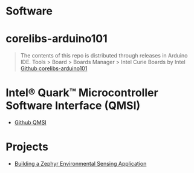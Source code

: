 # Software

# corelibs-arduino101

> The contents of this repo is distributed through releases in Arduino IDE. Tools > Board > Boards Manager > Intel Curie Boards by Intel [Github corelibs-arduino101](https://github.com/01org/corelibs-arduino101)

# Intel® Quark™ Microcontroller Software Interface (QMSI)

- [Github QMSI](https://github.com/01org/qmsi)

# Projects

- [Building a Zephyr Environmental Sensing Application](https://opensource.intel.com/blogs/vlad-dogaru/2016/building-zephyr-environmental-sensing-application)
